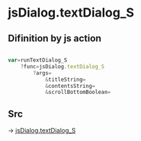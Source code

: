 # jsDialog.textDialog_S

## Difinition by js action

```js.js

var=runTextDialog_S
	?func=jsDialog.textDialog_S
		?args=
			&titleString=
			&contentsString=
			&scrollBottomBoolean=
```

## Src

-> [jsDialog.textDialog_S](https://github.com/puutaro/CommandClick/blob/master/app/src/main/java/com/puutaro/commandclick/fragment_lib/terminal_fragment/js_interface/dialog/JsDialog.kt#L124)


